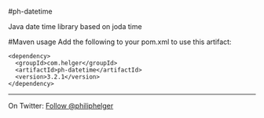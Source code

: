 #ph-datetime

Java date time library based on joda time

#Maven usage
Add the following to your pom.xml to use this artifact:
```
<dependency>
  <groupId>com.helger</groupId>
  <artifactId>ph-datetime</artifactId>
  <version>3.2.1</version>
</dependency>
```

---

On Twitter: <a href="https://twitter.com/philiphelger">Follow @philiphelger</a>

